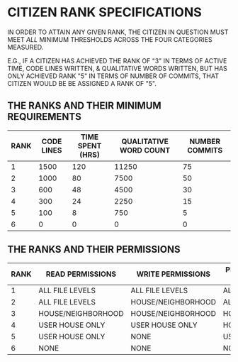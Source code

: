 # CITIZEN RANK SPECIFICATIONS

IN ORDER TO ATTAIN ANY GIVEN RANK,
THE CITIZEN IN QUESTION MUST MEET *ALL* MINIMUM THRESHOLDS
ACROSS THE FOUR CATEGORIES MEASURED.

E.G., IF A CITIZEN HAS ACHIEVED THE RANK OF "3" IN TERMS OF
ACTIVE TIME, CODE LINES WRITTEN, & QUALITATIVE WORDS WRITTEN,
BUT HAS ONLY ACHIEVED RANK "5" IN TERMS OF NUMBER OF COMMITS,
THAT CITIZEN WOULD BE BE ASSIGNED A RANK OF "5".


## THE RANKS AND THEIR MINIMUM REQUIREMENTS

| RANK | CODE LINES | TIME SPENT (HRS) | QUALITATIVE WORD COUNT | NUMBER COMMITS |
|------|------------|------------------|------------------------|----------------|
| 1    | 1500       | 120              | 11250                  | 75             |
| 2    | 1000       | 80               | 7500                   | 50             |
| 3    | 600        | 48               | 4500                   | 30             |
| 4    | 300        | 24               | 2250                   | 15             |
| 5    | 100        | 8                | 750                    | 5              |
| 6    | 0          | 0                | 0                      | 0              |


## THE RANKS AND THEIR PERMISSIONS

| RANK | READ PERMISSIONS   | WRITE PERMISSIONS  | PROGRAM EXECUTION PERMISSIONS | CONFIDENTIAL DATA ACCESS |
|------|--------------------|--------------------|-------------------------------|--------------------------|
| 1    | ALL FILE LEVELS    | ALL FILE LEVELS    | ALL FILE LEVELS               | YES                      |
| 2    | ALL FILE LEVELS    | HOUSE/NEIGHBORHOOD | ALL FILE LEVELS               | NO                       |
| 3    | HOUSE/NEIGHBORHOOD | HOUSE/NEIGHBORHOOD | HOUSE/NEIGHBORHOOD            | NO                       |
| 4    | USER HOUSE ONLY    | USER HOUSE ONLY    | HOUSE/NEIGHBORHOOD            | NO                       |
| 5    | USER HOUSE ONLY    | NONE               | USER HOUSE ONLY               | NO                       |
| 6    | NONE               | NONE               | NONE                          | NO                       |